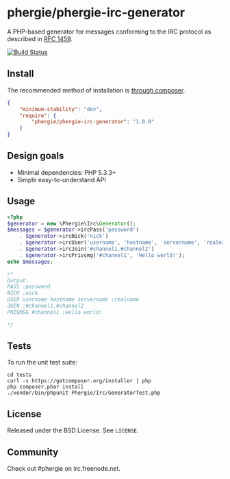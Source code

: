# phergie/phergie-irc-generator

A PHP-based generator for messages conforming to the IRC protocol as described in [RFC 1459](http://irchelp.org/irchelp/rfc/rfc.html).

[![Build Status](https://secure.travis-ci.org/phergie/phergie-irc-generator.png?branch=master)](http://travis-ci.org/phergie/phergie-irc-generator)

## Install

The recommended method of installation is [through composer](http://getcomposer.org).

```JSON
{
    "minimum-stability": "dev",
    "require": {
        "phergie/phergie-irc-generator": "1.0.0"
    }
}
```

## Design goals

* Minimal dependencies: PHP 5.3.3+
* Simple easy-to-understand API

## Usage

```php
<?php
$generator = new \Phergie\Irc\Generator();
$messages = $generator->ircPass('password')
    . $generator->ircNick('nick')
    . $generator->ircUser('username', 'hostname', 'servername', 'realname')
    . $generator->ircJoin('#channel1,#channel2')
    . $generator->ircPrivsmg('#channel1', 'Hello world!');
echo $messages;

/*
Output:
PASS :password
NICK :nick
USER username hostname servername :realname
JOIN :#channel1,#channel2
PRIVMSG #channel1 :Hello world!

*/

```

## Tests

To run the unit test suite:

```
cd tests
curl -s https://getcomposer.org/installer | php
php composer.phar install
./vendor/bin/phpunit Phergie/Irc/GeneratorTest.php
```

## License

Released under the BSD License. See `LICENSE`.

## Community

Check out #phergie on irc.freenode.net.
